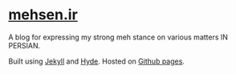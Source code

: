 # [mehsen.ir](https://mehsen.ir)

A blog for expressing my strong meh stance on various matters IN PERSIAN.

Built using [Jekyll](http://jekyllrb.com/) and [Hyde](http://hyde.getpoole.com/). Hosted on [Github pages](https://pages.github.com/).
